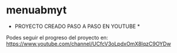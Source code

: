 # menuabmyt
* PROYECTO CREADO PASO A PASO EN YOUTUBE *

Podes seguir el progreso del proyecto en:
  https://www.youtube.com/channel/UCfcV3oLpdxOmX8lqzC9OYDw
